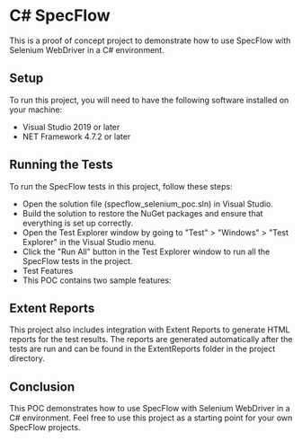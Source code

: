 # C# SpecFlow
This is a proof of concept project to demonstrate how to use SpecFlow with Selenium WebDriver in a C# environment.

## Setup
To run this project, you will need to have the following software installed on your machine:

- Visual Studio 2019 or later
- NET Framework 4.7.2 or later

## Running the Tests
To run the SpecFlow tests in this project, follow these steps:

- Open the solution file (specflow_selenium_poc.sln) in Visual Studio.
- Build the solution to restore the NuGet packages and ensure that everything is set up correctly.
- Open the Test Explorer window by going to "Test" > "Windows" > "Test Explorer" in the Visual Studio menu.
- Click the "Run All" button in the Test Explorer window to run all the SpecFlow tests in the project.
- Test Features
- This POC contains two sample features:


## Extent Reports
This project also includes integration with Extent Reports to generate HTML reports for the test results. The reports are generated automatically after the tests are run and can be found in the ExtentReports folder in the project directory.

## Conclusion
This POC demonstrates how to use SpecFlow with Selenium WebDriver in a C# environment. Feel free to use this project as a starting point for your own SpecFlow projects.